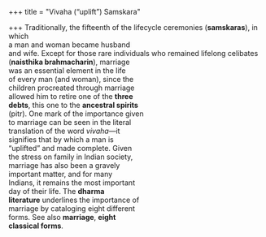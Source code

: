 +++
title = "Vivaha (“uplift”) Samskara"

+++
Traditionally, the fifteenth of the lifecycle ceremonies (**samskaras**), in which  
a man and woman became husband  
and wife. Except for those rare individuals who remained lifelong celibates  
(**naisthika brahmacharin**), marriage  
was an essential element in the life  
of every man (and woman), since the  
children procreated through marriage  
allowed him to retire one of the **three**  
**debts**, this one to the **ancestral spirits**  
(pitr). One mark of the importance given  
to marriage can be seen in the literal  
translation of the word *vivaha*—it  
signifies that by which a man is  
“uplifted” and made complete. Given  
the stress on family in Indian society,  
marriage has also been a gravely  
important matter, and for many  
Indians, it remains the most important  
day of their life. The **dharma**  
**literature** underlines the importance of  
marriage by cataloging eight different  
forms. See also **marriage**, **eight**  
**classical forms**.